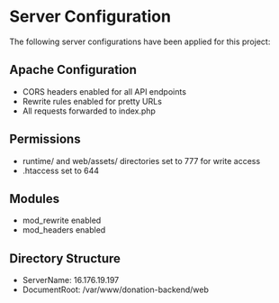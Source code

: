 # Server Configuration

The following server configurations have been applied for this project:

## Apache Configuration
- CORS headers enabled for all API endpoints
- Rewrite rules enabled for pretty URLs
- All requests forwarded to index.php

## Permissions
- runtime/ and web/assets/ directories set to 777 for write access
- .htaccess set to 644

## Modules
- mod_rewrite enabled
- mod_headers enabled

## Directory Structure
- ServerName: 16.176.19.197
- DocumentRoot: /var/www/donation-backend/web

